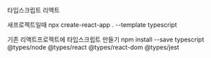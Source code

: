 타입스크립트 리액트

새프로젝트일때
npx create-react-app . --template typescript

기존 리액트프로젝트에 타입스크립트 만들기
npm install --save typescript @types/node @types/react @types/react-dom @types/jest
